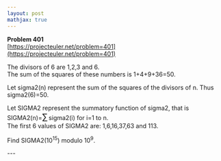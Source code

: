 ```yaml
---
layout: post
mathjax: true
---
```

**Problem 401**  
[https://projecteuler.net/problem=401](https://projecteuler.net/problem=401)

<p>
The divisors of 6 are 1,2,3 and 6.<br />
The sum of the squares of these numbers is 1+4+9+36=50.
</p>
<p>
Let sigma2(n) represent the sum of the squares of the divisors of n.
Thus sigma2(6)=50.
</p>
Let SIGMA2 represent the summatory function of sigma2, that is SIGMA2(n)=<span style="font-size:larger;"><span style="font-size:larger;">∑</span></span> sigma2(i) for i=1 to n.<br />
The first 6 values of SIGMA2 are: 1,6,16,37,63 and 113.

<p>
Find SIGMA2(10<sup>15</sup>) modulo 10<sup>9</sup>. 
</p>
---
